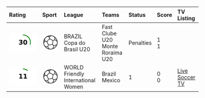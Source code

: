 | Rating                                                                                                                                 | Sport                                                                                                        | League                                | Teams                               | Status    | Score   | TV Listing                                                                                           |
|:---------------------------------------------------------------------------------------------------------------------------------------|:-------------------------------------------------------------------------------------------------------------|:--------------------------------------|:------------------------------------|:----------|:--------|:-----------------------------------------------------------------------------------------------------|
| <img src="https://raw.githubusercontent.com/BlakeDuncan25/Donut-SVG-Ratings/bac4e4a278175106499642192132b1786a9aec38/30.svg" alt="30"> | <img src="https://raw.githubusercontent.com/BlakeDuncan25/Donut-SVG-Ratings/master/soccer.png" alt="Soccer"> | BRAZIL<br>Copa do Brasil U20          | Fast Clube U20<br>Monte Roraima U20 | Penalties | 1<br>1  | <a href="#N/A"></a>                                                                                  |
| <img src="https://raw.githubusercontent.com/BlakeDuncan25/Donut-SVG-Ratings/bac4e4a278175106499642192132b1786a9aec38/11.svg" alt="11"> | <img src="https://raw.githubusercontent.com/BlakeDuncan25/Donut-SVG-Ratings/master/soccer.png" alt="Soccer"> | WORLD<br>Friendly International Women | Brazil<br>Mexico                    | 1         | 0<br>0  | <a href="https://www.livesoccertv.com/competitions/international/friendly-women/">Live Soccer TV</a> |